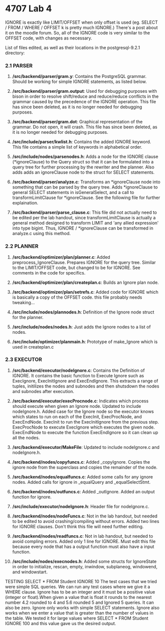 4707 Lab 4
==========

IGNORE is exactly like LIMIT/OFFSET when only offset is used (eg. SELECT / FROM / WHERE / OFFSET k is pretty much IGNORE.) There's a post about it on the moodle forum. So, all of the IGNORE code is very similar to the OFFSET
    code, with changes as necessary. 


List of files edited, as well as their locations in the postgresql-9.2.1 
directory:

### 2.1 PARSER

1. **/src/backend/parser/gram.y**: Contains the PostgreSQL grammar.
	Should be working for simple IGNORE statements, as listed below.
	
2. **/src/backend/parser/gram.output**: Used for debugging purposes with 
	bison in order to resolve shift/reduce and reduce/reduce conflicts 
	in the grammar caused by the precedence of the IGNORE operation. 
    This file has since been deleted, as it is no longer needed for 
    debugging purposes.
	
3. **/src/backend/parser/gram.dot**: Graphical representation of the 
	grammar. Do not open, it will crash. This file has since been 
    deleted, as it is no longer needed for debugging purposes.
	
4. **/src/include/parser/kwlist.h**: Contains the added IGNORE keyword.
    This file contains a simple list of keywords in alphabetical order.
	
5. **/src/include/nodes/parsenodes.h**: Adds a node for the IGNORE clause (*ignoreClause) 
	to the Query struct so that it can be formulated into a query tree 
	for further processing by the rewriter and the planner. Also adds
    adds an ignoreClause node to the struct for SELECT statements.
	
6. **/src/backend/parser/analyze.c**: Transforms an *ignoreClause node into 
	something that can be parsed by the query tree. Adds *ignoreClause 
    to general SELECT statements in isGeneralSelect, and a call to
    transformLimitClause for *ignoreClause. See the following file for 
    further explaination. 

7. **/src/backend/parser/parse_clause.c**: This file did not actually need 
	to be edited per the lab handout, since transformLimitClause is 
	actually a general method designed to transform LIMIT and 'any 
	allied expression' into type bigint. Thus, IGNORE / *ignoreClause can be 
	transformed in analyze.c using this method.
	
### 2.2 PLANNER

1. **/src/backend/optimizer/plan/planner.c**: Added preprocess_IgnoreClause. 
	Prepares IGNORE for the query tree. Similar to the LIMIT/OFFSET code, but changed
	to be for IGNORE. See comments in the code for specifics.

2. **/src/backend/optimizer/plan/createplan.c**: Builds an Ignore plan node.

3. **/src/backend/optimizer/plan/setrefs.c**: Added code for IGNORE which is 
	basically a copy of the OFFSET code. this file probably needs tweaking...

4. **/src/include/nodes/plannodes.h**: Definition of the Ignore node struct for the 
    planner.

5. **/src/include/nodes/nodes.h**: Just adds the Ignore nodes to a list of nodes.

6. **/src/include/optimizer/planmain.h**: Prototype of make_Ignore which is used 
	in createplan.c

### 2.3 EXECUTOR

1. **/src/backend/executor/nodeIgnore.c**: Contains the Definition of IGNORE. It contains the basic function to Execute Ignore such as ExecIgnore, ExecInitIgnore and ExecEndIgnore. This extracts a range of tuples, initilizes the nodes and subnodes and then shutsdown the nodes and subnodes after execution. 


2. **/src/backend/executor/execProcnode.c**: Indicates which process should execute 
	when given an Ignore node. Updated to include nodeIgnore.h. Added case for the Ignore node so the executor knows which states to run on each of the ExecInit, ExecProcNode, and ExecEndNode. ExecInit to run the ExecInitIgnore from the previous step. ExecProcNode to execute ExecIgnore which executes the given node. ExecEndNode to execute the function ExecEndIgnore so it can clean up all the nodes.

3. **/src/backend/executor/MakeFile**: Updated to include nodeIgnore.c and 
	nodeIgnore.h.

4. **/src/backend/nodes/copyfuncs.c**: Added _copyIgnore. Copies the ignore node from the superclass and copies the remainder of the node. 

5. **/src/backend/nodes/equalfuncs.c**: Added some calls for any ignore nodes. Added calls for ignore in _equalQuery and _equalSelectStmt.  

6. **/src/backend/nodes/outfuncs.c**: Added _outIgnore. Added an output function for ignore. 

7. **/src/include/executor/nodeIgnore.h**: Header file for nodeIgnore.c.

8. **/src/backend/nodes/nodeFuncs.c**: Not in the lab handout, but needed to 
	be edited to avoid crashing/compiling without errors. Added two lines for 
	IGNORE clauses. Don't think this file will need further editing.

9. **/src/backend/nodes/readfuncs.c**: Not in lab handout, but needed to avoid compling errors. Added only 1 line for 
	IGNORE. Must edit this file because every node that has a output function must also have a input function. 

10. **/src/include/nodes/execnodes.h**: Added some structs for IgnoreState in order to initialize, rescan, empty, inwindow, subplaneog, windowend, and windowstart. 


TESTING
SELECT * FROM Student IGNORE 10
The test cases that we tried were simple SQL queries. We can run any test cases where we give it a WHERE clause. 
Ignore has to be an integer and it must be a positive value (integer or float).When given a value that is float it rounds to the nearest number 4.2 rounded to 4 and 5.6 rounded 5 and Ignored 5 queries. It can also be zero. Ignore only works with simple SELECT statements. Ignore also works when we enter a value that is greater than the number of values in the table. We tested it for large values where SELECT * FROM Student IGNORE 100 and this value gave us the desired output. 


